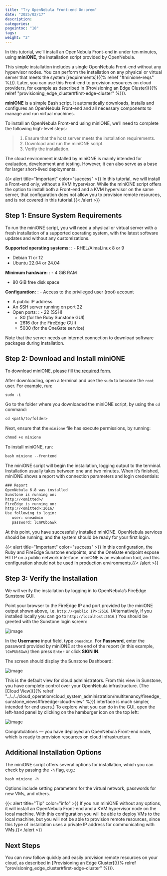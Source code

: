 ```yaml
---
title: "Try OpenNebula Front-end On-prem"
date: "2025/02/17"
description:
categories:
pageintoc: "18"
tags:
weight: "2"
---
```


<a id="try-opennebula-onprem"></a>

<!--# Deploy an OpenNebula Front-end On-premises -->

In this tutorial, we’ll install an OpenNebula Front-end in under ten minutes, using **miniONE**, the installation script provided by OpenNebula.

This simple installation includes a single OpenNebula Front-end without any hypervisor nodes. You can perform the installation on any physical or virtual server that meets the system [requirements]({{% relref "#minione-reqs" %}}). Later, you can use this Front-end to provision resources on cloud providers, for example as described in [Provisioning an Edge Cluster]({{% relref "provisioning_edge_cluster#first-edge-cluster" %}}).

<!-- We’ll install the Front-end on a bare-metal host on-premises. You can later use this Front-end to provision resources on cloud providers, for example an :ref:`Edge Cluster on AWS <first_edge_cluster>`. -->

**miniONE** is a simple Bash script. It automatically downloads, installs and configures an OpenNebula Front-end and all necessary components to manage and run virtual machines.

To install an OpenNebula Front-end using miniONE, we’ll need to complete the following high-level steps:

> 1. Ensure that the host server meets the installation requirements.
> 2. Download and run the miniONE script.
> 3. Verify the installation.

The cloud environment installed by miniONE is mainly intended for evaluation, development and testing. However, it can also serve as a base for larger short-lived deployments.

{{< alert title="Important" color="success" >}}
In this tutorial, we will install a Front-end only, without a KVM hypervisor. While the miniONE script offers the option to install both a Front-end and a KVM hypervisor on the same server, that configuration does not allow you to provision remote resources, and is not covered in this tutorial.{{< /alert >}} 

<!-- .. important:: -->
<!-- In this tutorial, we will install a Front-end only, without a KVM hypervisor. While miniONE offers the option to install both a Front-end and a KVM hypervisor on the same host, this configuration uses a private IP address for communicating with Virtual Machines, so it is not suitable for provisioning remote resources. -->

<a id="minione-reqs"></a>

## Step 1: Ensure System Requirements

To run the miniONE script, you will need a physical or virtual server with a fresh installation of a supported operating system, with the latest software updates and without any customizations.

**Supported operating systems:**
: - RHEL/AlmaLinux 8 or 9
  - Debian 11 or 12
  - Ubuntu 22.04 or 24.04

**Minimum hardware:**
: - 4 GiB RAM
  - 80 GiB free disk space

**Configuration:**
: - Access to the privileged user (root) account
  - A public IP address
  - An SSH server running on port 22
  - Open ports:
    : - 22 (SSH)
      - 80 (for the Ruby Sunstone GUI)
      - 2616 (for the FireEdge GUI)
      - 5030 (for the OneGate service)

Note that the server needs an internet connection to download software packages during installation.

## Step 2: Download and Install miniONE

To download miniONE, please fill [the required form](https://opennebula.io/get-minione/).

After downloading, open a terminal and use the `sudo` to become the `root` user. For example, run:

```default
sudo -i
```

Go to the folder where you downloaded the miniONE script, by using the `cd` command:

```default
cd <path/to/folder>
```

Next, ensure that the `minione` file has execute permissions, by running:

```default
chmod +x minione
```

To install miniONE, run:

```default
bash minione --frontend
```

The miniONE script will begin the installation, logging output to the terminal. Installation usually takes between one and two minutes. When it’s finished, miniONE shows a report with connection parameters and login credentials:

```default
### Report
OpenNebula 6.8 was installed
Sunstone is running on:
http://<omitted>/
FireEdge is running on:
http://<omitted>:2616/
Use following to login:
   user: oneadmin
   password: lCmPUb5Gwk
```

At this point, you have successfully installed miniONE. OpenNebula services should be running, and the system should be ready for your first login.

{{< alert title="Important" color="success" >}}
In this configuration, the Ruby and FireEdge Sunstone endpoints, and the OneGate endpoint expose HTTP on a public network interface. miniONE is an evaluation tool, and this configuration should not be used in production environments.{{< /alert >}} 

## Step 3: Verify the Installation

We will verify the installation by logging in to OpenNebula’s FireEdge Sunstone GUI.

Point your browser to the FireEdge IP and port provided by the miniONE output shown above, i.e. `http://<public IP>:2616`. (Alternatively, if you installed locally you can go to `http://localhost:2616`.) You should be greeted with the Sunstone login screen:

![image](/images/sunstone-login.png)
<br/>

In the **Username** input field, type `oneadmin`. For **Password**, enter the password provided by miniONE at the end of the report (in this example, `lCmPUb5Gwk`) then press `Enter` or click **SIGN IN**.

The screen should display the Sunstone Dashboard:

![image](/images/sunstone-dashboard.png)
<br/>

This is the default view for cloud administrators. From this view in Sunstone, you have complete control over your OpenNebula infrastructure. (The [Cloud View]({{% relref "../../../cloud_operation/cloud_system_administration/multitenancy/fireedge_sunstone_views#fireedge-cloud-view" %}}) interface is much simpler, intended for end users.) To explore what you can do in the GUI, open the left-hand panel by clicking on the hamburger icon on the top left:

![image](/images/sunstone-dashboard_hamb_menu.png)
<br/>

Congratulations — you have deployed an OpenNebula Front-end node, which is ready to provision resources on cloud infrastructure.

## Additional Installation Options

The miniONE script offers several options for installation, which you can check by passing the `-h` flag, e.g.:

```default
bash minione -h
```

Options include setting parameters for the virtual network, passwords for new VMs, and others.

{{< alert title="Tip" color="info" >}}
If you run miniONE without any options, it will install an OpenNebula Front-end and a KVM hypervisor node on the local machine. With this configuration you will be able to deploy VMs to the local machine, but you will not be able to provision remote resources, since this type of installation uses a private IP address for communicating with VMs.{{< /alert >}} 

## Next Steps

You can now follow quickly and easily provision remote resources on your cloud, as described in [Provisioning an Edge Cluster]({{% relref "provisioning_edge_cluster#first-edge-cluster" %}}).
